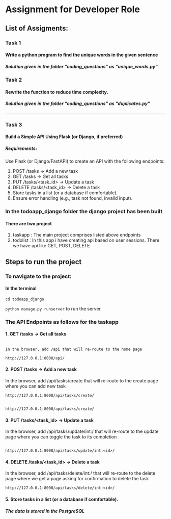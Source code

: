 # Assignment for Developer Role

## List of Assigments:

### Task 1
#### Write a python program to find the unique words in the given sentence
##### Solution given in the folder "coding_questions" as "unique_words.py"

### Task 2
#### Rewrite the function to reduce time complexity.
##### Solution given in the folder "coding_questions" as "duplicates.py"

---

### Task 3
#### Build a Simple API Using Flask (or Django, if preferred)
##### Requirements:
Use Flask (or Django/FastAPI) to create an API with the following endpoints:
1. POST /tasks → Add a new task 
2. GET /tasks → Get all tasks
3. PUT /tasks/<task_id> → Update a task
4. DELETE /tasks/<task_id> → Delete a task
5. Store tasks in a list (or a database if comfortable).
8. Ensure error handling (e.g., task not found, invalid input).


### In the todoapp_django folder the django project has been built 

#### There are two project
1. taskapp : The main project comprises listed above endpoints
2. todolist : In this app i have creating api based on user sessions. There we have api like GET, POST, DELETE

## Steps to run the project

### To navigate to the project:

#### In the terminal
`cd todoapp_django`

`python manage.py runserver` to run the server


### The API Endpoints as follows for the taskapp

#### 1. GET /tasks → Get all tasks
```

In the browser, add /api that will re-route to the home page

http://127.0.0.1:8000/api/

```

#### 2. POST /tasks → Add a new task 

In the browser, add /api/tasks/create that will re-route to the create page where you can add new task

`http://127.0.0.1:8000/api/tasks/create/`

```

http://127.0.0.1:8000/api/tasks/create/

```
#### 3. PUT /tasks/<task_id> → Update a task

In the browser, add /api/tasks/update/int:<id>/  that will re-route to the update page where you can toggle the task to its completion

```

http://127.0.0.1:8000/api/tasks/update/int:<id>/

```


#### 4. DELETE /tasks/<task_id> → Delete a task
In the browser, add /api/tasks/delete/int:<id>/  that will re-route to the delete page where we get a page asking for confirmation to delete the task
```
http://127.0.0.1:8000/api/tasks/delete/int:<id>/

```


#### 5. Store tasks in a list (or a database if comfortable).

##### The data is stored in the PostgreSQL